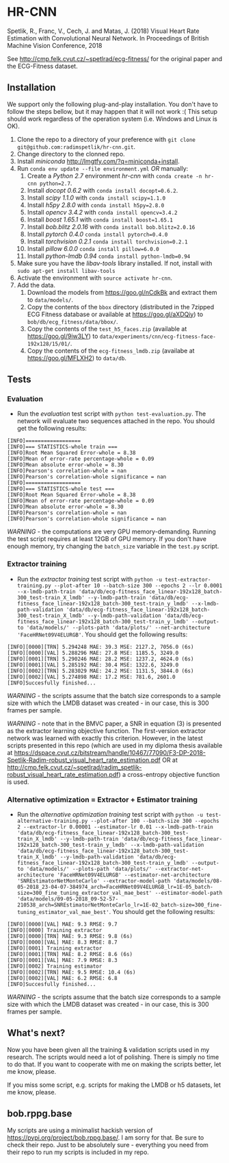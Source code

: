 # HR-CNN
Spetlik, R., Franc, V., Cech, J. and Matas, J. (2018) Visual Heart Rate Estimation with Convolutional Neural Network. In Proceedings of British Machine Vision Conference, 2018

See http://cmp.felk.cvut.cz/~spetlrad/ecg-fitness/ for the original paper and the ECG-Fitness dataset.

## Installation
We support only the following plug-and-play installation. You don't have to follow the steps bellow, but it may happen that it will not work :( This setup should work regardless of the operation system (i.e. Windows and Linux is OK).
1. Clone the repo to a directory of your preference with `git clone git@github.com:radimspetlik/hr-cnn.git`.
1. Change directory to the clonned repo.
1. Install _miniconda_ http://lmgtfy.com/?q=miniconda+install.
1. Run `conda env update --file environment.yml` *OR* manually:
	1. Create a _Python 2.7_ environment _hr-cnn_ with `conda create -n hr-cnn python=2.7`.
	1. Install _docopt 0.6.2_ with `conda install docopt=0.6.2`.
	1. Install _scipy 1.1.0_ with `conda install scipy=1.1.0`
	1. Install _h5py 2.8.0_ with `conda install h5py=2.8.0`
	1. Install _opencv 3.4.2_ with `conda install opencv=3.4.2`
	1. Install _boost 1.65.1_ with `conda install boost=1.65.1`
	1. Install _bob.blitz 2.0.16_ with `conda install bob.blitz=2.0.16`
	1. Install _pytorch 0.4.0_ `conda install pytorch=0.4.0`
	1. Install _torchvision 0.2.1_ `conda install torchvision=0.2.1`
	1. Install _pillow 6.0.0_ `conda install pillow=6.0.0`
	1. Install _python-lmdb 0.94_ `conda install python-lmdb=0.94`
1. Make sure you have the _libav-tools_ library installed. If not, install with `sudo apt-get install libav-tools`
1. Activate the environment with `source activate hr-cnn`.
1. Add the data.
	1. Download the models from https://goo.gl/nCdkBk and extract them to `data/models/`.
	1. Copy the contents of the `bbox` directory (distributed in the 7zipped ECG Fitness database or available at https://goo.gl/aXDQiy) to `bob/db/ecg_fitness/data/bbox/`.
	1. Copy the contents of the `test_h5_faces.zip` (available at https://goo.gl/9iw3LY) to `data/experiments/cnn/ecg-fitness-face-192x128/15/01/`.
	1. Copy the contents of the `ecg-fitness_lmdb.zip` (availabe at https://goo.gl/MFLXH2) to `data/db`.

## Tests
### Evaluation
* Run the _evaluation_ test script with `python test-evaluation.py`. The network will evaluate two sequences attached in the repo. You should get the following results:
```
[INFO]==================
[INFO]=== STATISTICS-whole train ===
[INFO]Root Mean Squared Error-whole = 8.38
[INFO]Mean of error-rate percentage-whole = 0.09
[INFO]Mean absolute error-whole = 8.30
[INFO]Pearson's correlation-whole = nan
[INFO]Pearson's correlation-whole significance = nan
[INFO]==================
[INFO]=== STATISTICS-whole test ===
[INFO]Root Mean Squared Error-whole = 8.38
[INFO]Mean of error-rate percentage-whole = 0.09
[INFO]Mean absolute error-whole = 8.30
[INFO]Pearson's correlation-whole = nan
[INFO]Pearson's correlation-whole significance = nan
```
*WARNING* - the computations are very GPU memory-demanding. Running the test script requires at least 12GB of GPU memory. If you don't have enough memory, try changing the `batch_size` variable in the `test.py` script.	

### Extractor training 
* Run the _extractor training_ test script with `python -u test-extractor-training.py --plot-after 10 --batch-size 300 --epochs 2 --lr 0.0001 --x-lmdb-path-train 'data/db/ecg-fitness_face_linear-192x128_batch-300_test-train_X_lmdb' --y-lmdb-path-train 'data/db/ecg-fitness_face_linear-192x128_batch-300_test-train_y_lmdb' --x-lmdb-path-validation 'data/db/ecg-fitness_face_linear-192x128_batch-300_test-train_X_lmdb' --y-lmdb-path-validation 'data/db/ecg-fitness_face_linear-192x128_batch-300_test-train_y_lmdb' --output-to 'data/models/' --plots-path 'data/plots/' --net-architecture 'FaceHRNet09V4ELURGB'`. You should get the following results:
```
[INFO][0000][TRN] 5.294248 MAE: 39.3 MSE: 2127.2, 7056.0 (6s)
[INFO][0000][VAL] 5.288296 MAE: 27.8 MSE: 1185.5, 3249.0
[INFO][0001][TRN] 5.290246 MAE: 28.2 MSE: 1237.2, 4624.0 (6s)
[INFO][0001][VAL] 5.285192 MAE: 30.4 MSE: 1322.6, 3249.0
[INFO][0002][TRN] 5.283029 MAE: 24.2 MSE: 1131.5, 3844.0 (6s)
[INFO][0002][VAL] 5.274898 MAE: 17.2 MSE: 781.6, 2601.0
[INFO]Succesfully finished...
```
*WARNING* - the scripts assume that the batch size corresponds to a sample size with which the LMDB dataset was created - in our case, this is 300 frames per sample.

*WARNING* - note that in the BMVC paper, a SNR in equation (3) is presented as the extractor learning objective function. The first-version extractor network was learned with exactly this criterion. However, in the latest scripts presented in this repo (which are used in my diploma thesis available at https://dspace.cvut.cz/bitstream/handle/10467/77090/F3-DP-2018-Spetlik-Radim-robust_visual_heart_rate_estimation.pdf OR at http://cmp.felk.cvut.cz/~spetlrad/radim_spetlik-robust_visual_heart_rate_estimation.pdf) a cross-entropy objective function is used.

### Alternative optimization = Extractor + Estimator training

* Run the _alternative optimization training_ test script with `python -u test-alternative-training.py --plot-after 100 --batch-size 300 --epochs 2 --extractor-lr 0.00001 --estimator-lr 0.01 --x-lmdb-path-train 'data/db/ecg-fitness_face_linear-192x128_batch-300_test-train_X_lmdb' --y-lmdb-path-train 'data/db/ecg-fitness_face_linear-192x128_batch-300_test-train_y_lmdb' --x-lmdb-path-validation 'data/db/ecg-fitness_face_linear-192x128_batch-300_test-train_X_lmdb' --y-lmdb-path-validation 'data/db/ecg-fitness_face_linear-192x128_batch-300_test-train_y_lmdb' --output-to 'data/models/' --plots-path 'data/plots/' --extractor-net-architecture 'FaceHRNet09V4ELURGB' --estimator-net-architecture 'SNREstimatorNetMonteCarlo' --extractor-model-path 'data/models/08-05-2018_23-04-07-384974_arch=FaceHRNet09V4ELURGB_lr=1E-05_batch-size=300_fine_tuning_extractor_val_mae_best' --estimator-model-path 'data/models/09-05-2018_09-52-57-210538_arch=SNREstimatorNetMonteCarlo_lr=1E-02_batch-size=300_fine-tuning_estimator_val_mae_best'`. You should get the following results:

```
[INFO][0000][VAL] MAE: 9.3 RMSE: 9.7
[INFO][0000] Training extractor
[INFO][0000][TRN] MAE: 9.3 RMSE: 9.8 (6s)
[INFO][0000][VAL] MAE: 8.3 RMSE: 8.7
[INFO][0001] Training extractor
[INFO][0001][TRN] MAE: 8.2 RMSE: 8.6 (6s)
[INFO][0001][VAL] MAE: 7.9 RMSE: 8.3
[INFO][0002] Training estimator
[INFO][0002][TRN] MAE: 9.5 RMSE: 10.4 (6s)
[INFO][0002][VAL] MAE: 6.2 RMSE: 6.8
[INFO]Succesfully finished...
```

*WARNING* - the scripts assume that the batch size corresponds to a sample size with which the LMDB dataset was created - in our case, this is 300 frames per sample.

## What's next?

Now you have been given all the training & validation scripts used in my research. The scripts would need a lot of polishing. There is simply no time to do that. If you want to cooperate with me on making the scripts better, let me know, please. 

If you miss some script, e.g. scripts for making the LMDB or h5 datasets, let me know, please.

## bob.rppg.base

My scripts are using a minimalist hackish version of https://pypi.org/project/bob.rppg.base/. I am sorry for that. Be sure to check their repo. Just to be absolutely sure - everything you need from their repo to run my scripts is included in my repo.
